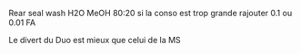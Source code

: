

Rear seal wash H2O MeOH 80:20
si la conso est trop grande rajouter 0.1 ou 0.01 FA

Le divert du Duo est mieux que celui de la MS


